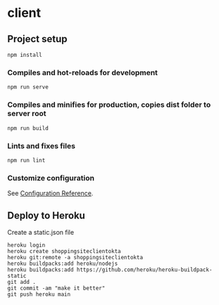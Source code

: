 # client

## Project setup

```
npm install
```

### Compiles and hot-reloads for development

```
npm run serve
```

### Compiles and minifies for production, copies dist folder to server root

```
npm run build
```

### Lints and fixes files

```
npm run lint
```

### Customize configuration

See [Configuration Reference](https://cli.vuejs.org/config/).

## Deploy to Heroku

Create a static.json file

```
heroku login
heroku create shoppingsiteclientokta
heroku git:remote -a shoppingsiteclientokta
heroku buildpacks:add heroku/nodejs
heroku buildpacks:add https://github.com/heroku/heroku-buildpack-static
git add .
git commit -am "make it better"
git push heroku main
```
